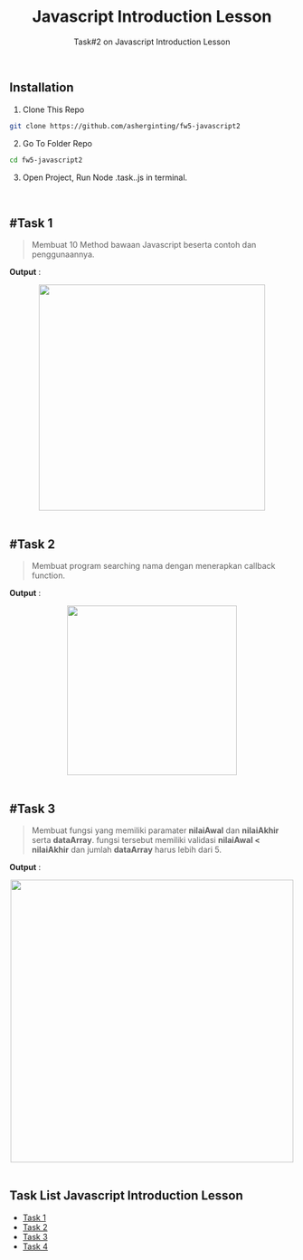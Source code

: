 <h1 align="center">Javascript Introduction Lesson</h1>

<p align="center">
    Task#2 on Javascript Introduction Lesson
</p>

<br>

## Installation

1. Clone This Repo

```sh
git clone https://github.com/asherginting/fw5-javascript2
```

2. Go To Folder Repo

```sh
cd fw5-javascript2
```

3. Open Project, Run Node .task..js in terminal.


<br>

## #Task 1

> Membuat 10 Method bawaan Javascript beserta contoh dan penggunaannya.

**Output** :
<div align="center">
    <img width="400" src="https://user-images.githubusercontent.com/39787908/163670673-957ce6b8-d3bb-4f79-9dd5-cc82977f9a00.png">   
</div>

<br>

## #Task 2

> Membuat program searching nama dengan menerapkan callback function.

**Output** :
<div align="center">
    <img width="300" src="https://user-images.githubusercontent.com/39787908/163670704-a51b57e9-06ab-4a9c-9252-5386d9521d32.png">   
</div>

<br>

## #Task 3

> Membuat fungsi yang memiliki paramater **nilaiAwal** dan **nilaiAkhir** serta **dataArray**. fungsi tersebut memiliki validasi **nilaiAwal < nilaiAkhir** dan jumlah **dataArray** harus lebih dari 5.

**Output** :
<div align="center">
    <img width="500" src="https://user-images.githubusercontent.com/39787908/163670721-f592f7d2-7e99-4ebd-8621-8f52ccb6e3b0.png">   
</div>

<br>

## Task List Javascript Introduction Lesson

- [Task 1](https://github.com/asherginting/fw5-javascript1)
- [Task 2](https://github.com/asherginting/fw5-javascript2)
- [Task 3](https://github.com/asherginting/fw5-javascript3)
- [Task 4](https://github.com/asherginting/fw5-javascript4)


